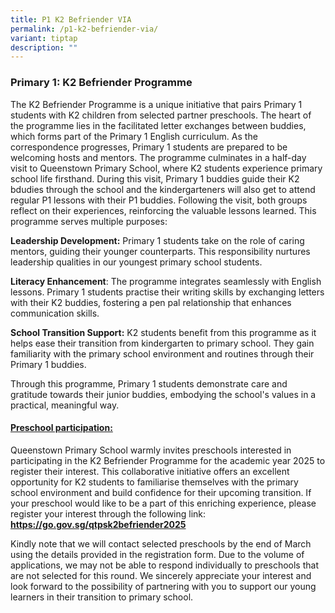 ```yaml
---
title: P1 K2 Befriender VIA
permalink: /p1-k2-befriender-via/
variant: tiptap
description: ""
---
```

<h3><strong>Primary 1: K2 Befriender Programme</strong></h3>
<p>The K2 Befriender Programme is a unique initiative that pairs Primary
1 students with K2 children from selected partner preschools. The heart
of the programme lies in the facilitated letter exchanges between buddies,
which forms part of the Primary 1 English curriculum. As the correspondence
progresses, Primary 1 students are prepared to be welcoming hosts and mentors.
The programme culminates in a half-day visit to Queenstown Primary School,
where K2 students experience primary school life firsthand. During this
visit, Primary 1 buddies guide their K2 bdudies through the school and
the kindergarteners will also get to attend regular P1 lessons with their
P1 buddies. Following the visit, both groups reflect on their experiences,
reinforcing the valuable lessons learned. This programme serves multiple
purposes:</p>
<p><strong>Leadership Development:</strong> Primary 1 students take on the
role of caring mentors, guiding their younger counterparts. This responsibility
nurtures leadership qualities in our youngest primary school students.</p>
<p><strong>Literacy Enhancement</strong>: The programme integrates seamlessly
with English lessons. Primary 1 students practise their writing skills
by exchanging letters with their K2 buddies, fostering a pen pal relationship
that enhances communication skills.</p>
<p><strong>School Transition Support:</strong> K2 students benefit from this
programme as it helps ease their transition from kindergarten to primary
school. They gain familiarity with the primary school environment and routines
through their Primary 1 buddies.</p>
<p>Through this programme, Primary 1 students demonstrate care and gratitude
towards their junior buddies, embodying the school's values in a practical,
meaningful way.&nbsp;</p>
<h4><strong><u>Preschool participation:</u></strong></h4>
<p>Queenstown Primary School warmly invites preschools interested in participating
in the K2 Befriender Programme for the academic year 2025 to register their
interest. This collaborative initiative offers an excellent opportunity
for K2 students to familiarise themselves with the primary school environment
and build confidence for their upcoming transition. If your preschool would
like to be a part of this enriching experience, please register your interest
through the following link: <strong><a href="https://go.gov.sg/qtpsk2befriender2025" rel="noopener noreferrer nofollow" target="_blank">https://go.gov.sg/qtpsk2befriender2025</a></strong>
</p>
<p>Kindly note that we will contact selected preschools by the end of March
using the details provided in the registration form. Due to the volume
of applications, we may not be able to respond individually to preschools
that are not selected for this round. We sincerely appreciate your interest
and look forward to the possibility of partnering with you to support our
young learners in their transition to primary school.</p>
